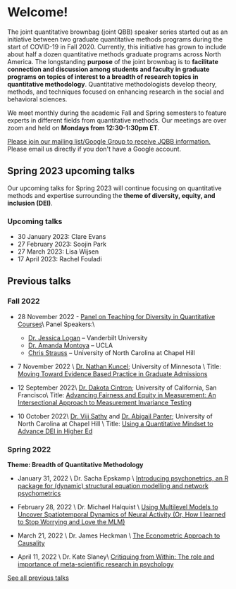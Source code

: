 # Welcome!

<p>The joint quantitative brownbag (joint QBB) speaker series
started out as an initiative between two graduate quantitative methods programs
during the start of COVID-19 in Fall 2020. Currently, this initiative has grown
to include about half a dozen quantitative methods graduate programs across
North America. The longstanding <b>purpose</b> of the joint brownbag is to <b>facilitate
connection and discussion among students and faculty in graduate programs on
topics of interest to a breadth of research topics in quantitative methodology</b>.
Quantitative methodologists develop theory, methods, and techniques focused on
enhancing research in the social and behavioral sciences.</p>

<p>We meet monthly during the academic Fall and Spring
semesters to feature experts in different fields from quantitative methods. Our
meetings are over zoom and held on <b>Mondays from 12:30-1:30pm ET</b>.</p>

<p><a href="https://groups.google.com/g/jqbb">Please join our mailing list/Google Group to receive JQBB information.</a> Please email us directly if you don't have a Google account.</p>

## Spring 2023 upcoming talks

<p>Our upcoming talks for Spring 2023 will continue focusing on quantitative
methods and expertise surrounding the <b>theme of diversity, equity, and
inclusion (DEI)</b>.</p>

### Upcoming talks

- 30 January 2023: Clare Evans
- 27 February 2023: Soojin Park
- 27 March 2023: Lisa Wijsen
- 17 April 2023: Rachel Fouladi

<!--
<ul>
  {% for post in site.posts %}
    <li>
      <a href="{{ post.url }}">{{ post.title }}</a>
    </li>
  {% endfor %}
</ul>

-->

## Previous talks

### Fall 2022

- 28 November 2022 - [Panel on Teaching for Diversity in Quantitative Courses](/pages/paneltd.html)\\
Panel Speakers:\\
  - [Dr. Jessica Logan](https://www.jarlogan.com/) – Vanderbilt University
  - [Dr. Amanda Montoya](https://www.psych.ucla.edu/faculty-page/akmontoya/) – UCLA
  - [Chris Strauss](https://twitter.com/ChrisLLStrauss) – University of North Carolina at Chapel Hill


- 7 November 2022  \\
[Dr. Nathan Kuncel](https://cla.umn.edu/about/directory/profile/kunce001); University of Minnesota \\
Title: [Moving Toward Evidence Based Practice in Graduate Admissions](/pages/kuncel.html)

- 12 September 2022\\
[Dr. Dakota Cintron](https://profiles.ucsf.edu/dakota.cintron); University of California, San Francisco\\
Title: [Advancing Fairness and Equity in Measurement: An Intersectional Approach to Measurement Invariance Testing](/pages/cintron.html)


- 10 October 2022\\
[Dr. Viji Sathy](https://sites.google.com/view/vijisathy/home?authuser=0) and [Dr. Abigail Panter](https://college.unc.edu/contactus/panter/); University of North Carolina at Chapel Hill \\
Title: [Using a Quantitative Mindset to Advance DEI in Higher Ed](/pages/sathy.html)

### Spring 2022
<b>Theme: Breadth of Quantitative Methodology</b>

- January 31, 2022 \\
Dr. Sacha Epskamp \\
[Introducing psychonetrics, an R package for (dynamic) structural equation modelling and network psychometrics](/pages/epskamo.html)

- February 28, 2022 \\
Dr. Michael Halquist \\
[Using Multilevel Models to Uncover Spatiotemporal Dynamics of Neural Activity (Or, How I learned to Stop Worrying and Love the MLM)](/pages/halquist.html)

- March 21, 2022 \\
Dr. James Heckman \\
[The Econometric Approach to Causality](/pages/heckman.html)

- April 11, 2022 \\
Dr. Kate Slaney\\
[Critiquing from Within: The role and importance of meta-scientific research in psychology](/pages/slaney.html)

[See all previous talks](/pages/all.html)

